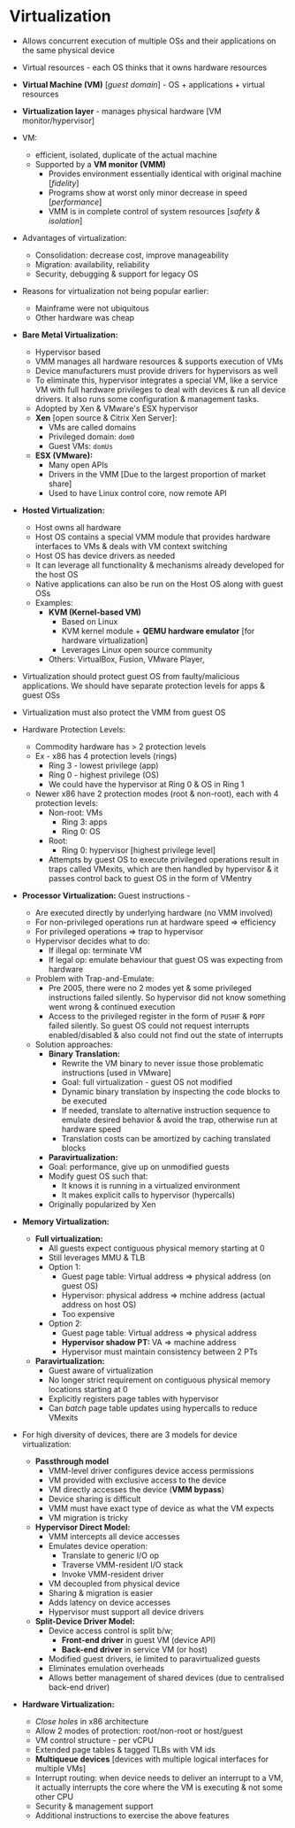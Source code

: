# Virtualization

-   Allows concurrent execution of multiple OSs and their applications on the same physical device

-   Virtual resources - each OS thinks that it owns hardware resources

-   __Virtual Machine (VM)__ [_guest domain_] - OS + applications + virtual resources

-   __Virtualization layer__ - manages physical hardware [VM monitor/hypervisor]

-   VM: 
    -   efficient, isolated, duplicate of the actual machine
    -   Supported by a __VM monitor (VMM)__
        -   Provides environment essentially identical with original machine [_fidelity_]
        -   Programs show at worst only minor decrease in speed [_performance_]
        -   VMM is in complete control of system resources [_safety & isolation_]

-   Advantages of virtualization:
    -   Consolidation: decrease cost, improve manageability
    -   Migration: availability, reliability
    -   Security, debugging & support for legacy OS
-   Reasons for virtualization not being popular earlier:
    -   Mainframe were not ubiquitous
    -   Other hardware was cheap

-   __Bare Metal Virtualization:__
    -   Hypervisor based
    -   VMM manages all hardware resources & supports execution of VMs
    -   Device manufacturers must provide drivers for hypervisors as well
    -   To eliminate this, hypervisor integrates a special VM, like a service VM with full hardware privileges to deal with devices & run all device drivers. It also runs some configuration & management tasks.
    -   Adopted by Xen & VMware's ESX hypervisor
    -   __Xen__ [open source & Citrix Xen Server]:
        -   VMs are called domains
        -   Privileged domain: `dom0`
        -   Guest VMs: `domUs`
    -   __ESX (VMware):__
        -   Many open APIs
        -   Drivers in the VMM [Due to the largest proportion of market share]
        -   Used to have Linux control core, now remote API

-   __Hosted Virtualization:__
    -   Host owns all hardware
    -   Host OS contains a special VMM module that provides hardware interfaces to VMs & deals with VM context switching
    -   Host OS has device drivers as needed
    -   It can leverage all functionality & mechanisms already developed for the host OS
    -   Native applications can also be run on the Host OS along with guest OSs
    -   Examples:
        -   __KVM (Kernel-based VM)__
            -   Based on Linux
            -   KVM kernel module + __QEMU hardware emulator__ [for hardware virtualization]
            -   Leverages Linux open source community
        -   Others: VirtualBox, Fusion, VMware Player, 

-   Virtualization should protect guest OS from faulty/malicious applications. We should have separate protection levels for apps & guest OSs

-   Virtualization must also protect the VMM from guest OS

-   Hardware Protection Levels:
    -   Commodity hardware has > 2 protection levels
    -   Ex - x86 has 4 protection levels (rings)
        -   Ring 3 - lowest privilege (app)
        -   Ring 0 - highest privilege (OS)
        -   We could have the hypervisor at Ring 0 & OS in Ring 1
    -   Newer x86 have 2 protection modes (root & non-root), each with 4 protection levels:
        -   Non-root: VMs
            -   Ring 3: apps
            -   Ring 0: OS
        -   Root: 
            -   Ring 0: hypervisor [highest privilege level]
        -   Attempts by guest OS to execute privileged operations result in traps called VMexits, which are then handled by hypervisor & it passes control back to guest OS in the form of VMentry

-   __Processor Virtualization:__ Guest instructions - 
    -   Are executed directly by underlying hardware (no VMM involved)
    -   For non-privileged operations run at hardware speed => efficiency
    -   For privileged operations => trap to hypervisor
    -   Hypervisor decides what to do:
        -   If illegal op: terminate VM
        -   If legal op: emulate behaviour that guest OS was expecting from hardware
    -   Problem with Trap-and-Emulate:
        -   Pre 2005, there were no 2 modes yet & some privileged instructions failed silently. So hypervisor did not know something went wrong & continued execution
        -   Access to the privileged register in the form of `PUSHF` & `POPF` failed silently. So guest OS could not request interrupts enabled/disabled & also could not find out the state of interrupts
    -   Solution approaches:
        -   __Binary Translation:__
            -   Rewrite the VM binary to never issue those problematic instructions [used in VMware]
            -   Goal: full virtualization - guest OS not modified
            -   Dynamic binary translation by inspecting the code blocks to be executed
            -   If needed, translate to alternative instruction sequence to emulate desired behavior & avoid the trap, otherwise run at hardware speed
            -   Translation costs can be amortized by caching translated blocks
        -   __Paravirtualization:__
        -   Goal: performance, give up on unmodified guests
        -   Modify guest OS such that:
            -   It knows it is running in a virtualized environment
            -   It makes explicit calls to hypervisor (hypercalls)
        -   Originally popularized by Xen

-   __Memory Virtualization:__
    -   __Full virtualization:__
        -   All guests expect contiguous physical memory starting at 0
        -   Still leverages MMU & TLB
        -   Option 1:
            -   Guest page table: Virtual address => physical address (on guest OS)
            -   Hypervisor: physical address => mchine address (actual address on host OS)
            -   Too expensive
        -   Option 2:
            -   Guest page table: Virtual address => physical address 
            -   __Hypervisor shadow PT:__ VA => machine address
            -   Hypervisor must maintain consistency between 2 PTs
    -   __Paravirtualization:__
        -   Guest aware of virtualization
        -   No longer strict requirement on contiguous physical memory locations starting at 0
        -   Explicitly registers page tables with hypervisor
        -   Can _batch_ page table updates using hypercalls to reduce VMexits

-   For high diversity of devices, there are 3 models for device virtualization:
    -   __Passthrough model__
        -   VMM-level driver configures device access permissions
        -   VM provided with exclusive access to the device
        -   VM directly accesses the device (__VMM bypass__)
        -   Device sharing is difficult
        -   VMM must have exact type of device as what the VM expects
        -   VM migration is tricky
    -   __Hypervisor Direct Model:__
        -   VMM intercepts all device accesses
        -   Emulates device operation:
            -   Translate to generic I/O op
            -   Traverse VMM-resident I/O stack
            -   Invoke VMM-resident driver
        -   VM decoupled from physical device
        -   Sharing & migration is easier
        -   Adds latency on device accesses
        -   Hypervisor must support all device drivers
    -   __Split-Device Driver Model:__
        -   Device access control is split b/w;
            -   __Front-end driver__ in guest VM (device API)
            -   __Back-end driver__ in service VM (or host)
        -   Modified guest drivers, ie limited to paravirtualized guests
        -   Eliminates emulation overheads
        -   Allows better management of shared devices (due to centralised back-end driver)

-   __Hardware Virtualization:__
    -   _Close holes_ in x86 architecture
    -   Allow 2 modes of protection: root/non-root or host/guest
    -   VM control structure - per vCPU
    -   Extended page tables & tagged TLBs with VM ids
    -   __Multiqueue devices__ [devices with multiple logical interfaces for multiple VMs]
    -   Interrupt routing: when device needs to deliver an interrupt to a VM, it actually interrupts the core where the VM is executing & not some other CPU
    -   Security & management support
    -   Additional instructions to exercise the above features